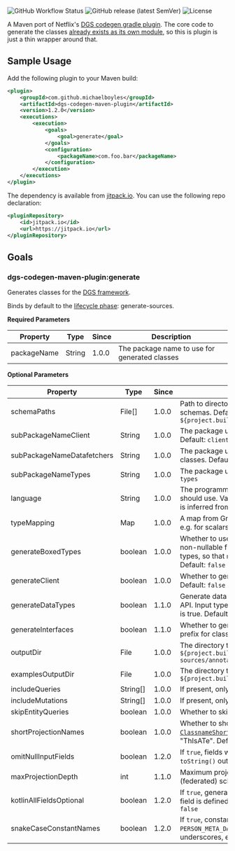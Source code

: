 ![GitHub Workflow Status](https://img.shields.io/github/workflow/status/michaelboyles/dgs-codegen-maven-plugin/Java%20CI%20with%20Maven) ![GitHub release (latest SemVer)](https://img.shields.io/github/v/release/michaelboyles/dgs-codegen-maven-plugin?sort=semver) ![License](https://img.shields.io/github/license/michaelboyles/dgs-codegen-maven-plugin)

A Maven port of Netflix's [DGS codegen gradle plugin](https://github.com/Netflix/dgs-codegen).
The core code to generate the classes [already exists as its own module](https://github.com/Netflix/dgs-codegen/tree/master/graphql-dgs-codegen-core),
so this is plugin is just a thin wrapper around that.

## Sample Usage

Add the following plugin to your Maven build:

```xml
<plugin>
    <groupId>com.github.michaelboyles</groupId>
    <artifactId>dgs-codegen-maven-plugin</artifactId>
    <version>1.2.0</version>
    <executions>
        <execution>
            <goals>
                <goal>generate</goal>
            </goals>
            <configuration>
                <packageName>com.foo.bar</packageName>
            </configuration>
        </execution>
    </executions>
</plugin>
```

The dependency is available from [jitpack.io](https://jitpack.io/). You can use the following repo declaration:

```xml
<pluginRepository>
    <id>jitpack.io</id>
    <url>https://jitpack.io</url>
</pluginRepository>
```

## Goals

### dgs-codegen-maven-plugin:generate

Generates classes for the [DGS framework](https://github.com/Netflix/dgs-framework).

Binds by default to the [lifecycle phase](http://maven.apache.org/ref/3.6.3/maven-core/lifecycles.html): generate-sources. 

**Required Parameters**

| Property    | Type        | Since | Description                                   |
| ----------- | ----------- | ----- | --------------------------------------------- |
| packageName | String      | 1.0.0 | The package name to use for generated classes |

**Optional Parameters**

| Property                   | Type     | Since | Description                                   |
| -------------------------- | -------- | ----- | --------------------------------------------- |
| schemaPaths                | File[]   | 1.0.0 | Path to directory/directories containing GraphQL schemas. Default: `${project.build.sourceDirectory}/../resources/schema` |
| subPackageNameClient       | String   | 1.0.0 | The package under `packageName` to place client classes. Default: `client` |
| subPackageNameDatafetchers | String   | 1.0.0 | The package under `packageName` to place data fetcher classes. Default: `datafetchers` |
| subPackageNameTypes        | String   | 1.0.0 | The package under `packageName` to place types. Default: `types` |
| language                   | String   | 1.0.0 | The programming language that generated classes should use. Valid values are KOTLIN and JAVA. Default is inferred from the classpath |
| typeMapping                | Map      | 1.0.0 | A map from GraphQL type name to Java class name, e.g. for scalars |
| generateBoxedTypes         | boolean  | 1.0.0 | Whether to use boxed types, e.g. `java.lang.Integer`, for non-nullable fields (nullable fields must use boxed types, so that `null` can represent absence of a value). Default: `false` |
| generateClient             | boolean  | 1.0.0 | Whether to generate classes for a GraphQL client. Default: `false` |
| generateDataTypes          | boolean  | 1.1.0 | Generate data types. Useful for only generating a Query API. Input types are still generated when `generateClient` is true. Default: `true` |
| generateInterfaces         | boolean  | 1.1.0 | Whether to generate additional interfaces with an 'I' prefix for classes. Default: `false` |
| outputDir                  | File     | 1.0.0 | The directory to place generated classes. Default: `${project.build.directory}/generated-sources/annotations/` |
| examplesOutputDir          | File     | 1.0.0 | The directory to place generated examples. Default: `${project.build.directory}/generated-examples` |
| includeQueries             | String[] | 1.0.0 | If present, only generate the queries specified in this list |
| includeMutations           | String[] | 1.0.0 | If present, only generate the mutations in this list |
| skipEntityQueries          | boolean  | 1.0.0 | Whether to skip [entity](https://www.apollographql.com/docs/federation/entities/) queries. Default: `false` |
| shortProjectionNames       | boolean  | 1.0.0 | Whether to shorten projection names. See [`ClassnameShortener`](https://github.com/Netflix/dgs-codegen/blob/master/graphql-dgs-codegen-core/src/main/kotlin/com/netflix/graphql/dgs/codegen/generators/shared/ClassnameShortener.kt). e.g. "ThisIsATest" becomes "ThIsATe". Default: `false` |
| omitNullInputFields        | boolean  | 1.2.0 | If `true`, fields with null values won't be included in `toString()` output. Default: `false` |
| maxProjectionDepth         | int      | 1.1.0 | Maximum projection depth to generate. Useful for (federated) schemas with very deep nesting. Default: `10` |
| kotlinAllFieldsOptional    | boolean  | 1.2.0 | If `true`, generates nullable fields in Kotlin even when a field is defined non-nullable in the schema. Default: `false` |
| snakeCaseConstantNames     | boolean  | 1.2.0 | If `true`, constants will be named in snake case e.g. `PERSON_META_DATA`. If false, they will be named without underscores, e.g. `PERSONMETADATA`. Default: `false` |